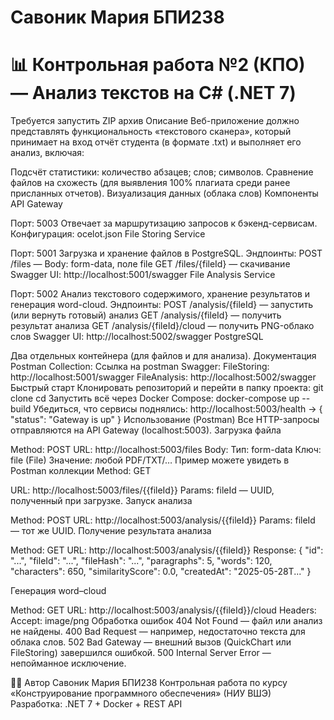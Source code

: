 # Савоник Мария БПИ238
# 📊 Контрольная работа №2 (КПО) — Анализ текстов на C# (.NET 7)
Требуется запустить ZIP архив
Описание
Веб-приложение должно представлять функциональность «текстового сканера», который принимает на вход отчёт студента (в формате .txt) и выполняет его анализ, включая:

Подсчёт статистики: количество абзацев; слов; символов.
Сравнение файлов на схожесть (для выявления 100% плагиата среди ранее присланных отчетов).
Визуализация данных (облака слов)
Компоненты
API Gateway

Порт: 5003
Отвечает за маршрутизацию запросов к бэкенд-сервисам.
Конфигурация: ocelot.json
File Storing Service

Порт: 5001
Загрузка и хранение файлов в PostgreSQL.
Эндпоинты:
POST /files — Body: form-data, поле file
GET  /files/{fileId} — скачивание
Swagger UI: http://localhost:5001/swagger
File Analysis Service

Порт: 5002
Анализ текстового содержимого, хранение результатов и генерация word-cloud.
Эндпоинты:
POST /analysis/{fileId} — запустить (или вернуть готовый) анализ
GET  /analysis/{fileId} — получить результат анализа
GET  /analysis/{fileId}/cloud — получить PNG-облако слов
Swagger UI: http://localhost:5002/swagger
PostgreSQL

Два отдельных контейнера (для файлов и для анализа).
Документация
Postman Collection: Ссылка на postman
Swagger:
FileStoring: http://localhost:5001/swagger
FileAnalysis: http://localhost:5002/swagger
Быстрый старт
Клонировать репозиторий и перейти в папку проекта: git clone <repo-url> cd <repo-folder>
Запустить всё через Docker Compose: docker-compose up --build
Убедиться, что сервисы поднялись: http://localhost:5003/health → { "status": "Gateway is up" }
Использование (Postman)
Все HTTP-запросы отправляются на API Gateway (localhost:5003).
Загрузка файла

Method: POST
URL: http://localhost:5003/files
Body:
Тип: form-data
Ключ: file (File)
Значение: любой PDF/TXT/…
Пример можете увидеть в Postman коллекции
Method: GET

URL: http://localhost:5003/files/{{fileId}}
Params: fileId — UUID, полученный при загрузке.
Запуск анализа

Method: POST
URL: http://localhost:5003/analysis/{{fileId}}
Params: fileId — тот же UUID.
Получение результата анализа

Method: GET
URL: http://localhost:5003/analysis/{{fileId}}
Response:
{ "id": "...", "fileId": "...", "fileHash": "...", "paragraphs": 5, "words": 120, "characters": 650, "similarityScore": 0.0, "createdAt": "2025-05-28T..." }

Генерация word–cloud

Method: GET
URL: http://localhost:5003/analysis/{{fileId}}/cloud
Headers:
Accept: image/png
Обработка ошибок
404 Not Found — файл или анализ не найдены.
400 Bad Request — например, недостаточно текста для облака слов.
502 Bad Gateway — внешний вызов (QuickChart или FileStoring) завершился ошибкой.
500 Internal Server Error — непойманное исключение.

👩‍💻 Автор
Савоник Мария БПИ238
Контрольная работа по курсу
«Конструирование программного обеспечения» (НИУ ВШЭ)
Разработка: .NET 7 + Docker + REST API

